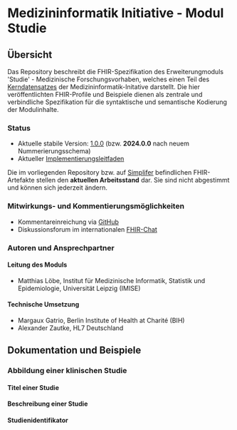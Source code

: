 # Medizininformatik Initiative - Modul Studie

## Übersicht

Das Repository beschreibt die FHIR-Spezifikation des Erweiterungmoduls 'Studie' - Medizinische Forschungsvorhaben, welches einen Teil des [Kerndatensatzes](https://www.medizininformatik-initiative.de/de/der-kerndatensatz-der-medizininformatik-initiative) der Medizininformatik-Initative darstellt. Die hier veröffentlichten FHIR-Profile und Beispiele dienen als zentrale und verbindliche Spezifikation für die syntaktische und semantische Kodierung der Modulinhalte.

### Status

* Aktuelle stabile Version: [1.0.0](https://simplifier.net/packages/de.medizininformatikinitiative.kerndatensatz.studie/1.0.0) (bzw. **2024.0.0** nach neuem Nummerierungsschema)
* Aktueller [Implementierungsleitfaden](https://www.medizininformatik-initiative.de/Kerndatensatz/Modul_Medizinische_Forschungsvorhaben/IGMIIKDSModulMedizinischeForschungsvorhaben.html)

Die im vorliegenden Repository bzw. auf [Simplifer](https://simplifier.net/medizininformatik-initiative-modul-studien) befindlichen FHIR-Artefakte stellen den **aktuellen Arbeitsstand** dar. Sie sind nicht abgestimmt und können sich jederzeit ändern.

### Mitwirkungs- und Kommentierungsmöglichkeiten

* Kommentareinreichung via [GitHub](https://github.com/medizininformatik-initiative/kerndatensatzmodul-studie)
* Diskussionsforum im internationalen [FHIR-Chat](https://chat.fhir.org/#narrow/stream/179307-german.2Fmi-initiative)

### Autoren und Ansprechpartner

#### Leitung des Moduls

* Matthias Löbe, Institut für Medizinische Informatik, Statistik und Epidemiologie, Universität Leipzig (IMISE)

#### Technische Umsetzung

* Margaux Gatrio, Berlin Institute of Health at Charité (BIH)
* Alexander Zautke, HL7 Deutschland

## Dokumentation und Beispiele

### Abbildung einer klinischen Studie

#### Titel einer Studie

#### Beschreibung einer Studie

#### Studienidentifikator

